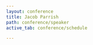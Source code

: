 ```yaml
---
layout: conference
title: Jacob Parrish
path: conference/speaker
active_tab: conference/schedule

---
```

